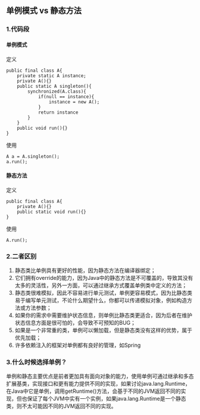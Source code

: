 ## 单例模式 vs 静态方法

### 1.代码段
#### 单例模式
定义

	public final class A{
		private static A instance;
		private A(){}
		public static A singleton(){
			synchronized(A.class){
				if(null == instance){
					instance = new A();
				}
				return instance
			}
		}
		public void run(){}
	}
使用

	A a = A.singleton();
	a.run();
#### 静态方法
定义

	public final class A{
		private A(){}
		public static void run(){}
	}
使用

	A.run();

### 2.二者区别

1. 静态类比单例具有更好的性能，因为静态方法在编译器绑定；
2. 它们拥有override的能力，因为Java中的静态方法是不可覆盖的，导致其没有太多的灵活性，另外一方面，可以通过继承方式覆盖单例类中定义的方法；
3. 静态类很难模拟，因此不容易进行单元测试，单例更容易模式，因为比静态类易于编写单元测试，不论什么期望什么，你都可以传递模拟对象，例如构造方法或方法参数；
4. 如果你的需求中需要维护状态信息，则单例比静态类更适合，因为后者在维护状态信息方面是很可怕的，会导致不可预知的BUG；
5. 如果是一个非常重的类，单例可以懒加载，但是静态类没有这样的优势，属于优先加载；
6. 许多依赖注入的框架对单例都有良好的管理，如Spring

### 3.什么时候选择单例？
单例和静态主要优点是前者更加具有面向对象的能力，使用单例可通过继承和多态扩展基类，实现接口和更有能力提供不同的实现，如果讨论java.lang.Runtime，在Java中它是单例，调用getRuntime()方法，会基于不同的JVM返回不同的实现，但也保证了每个JVM中实有一个实例，如果java.lang.Runtime是一个静态类，则不太可能因不同的JVM返回不同的实现。